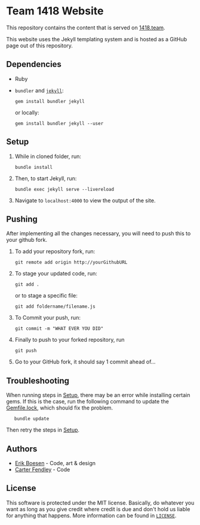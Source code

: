 # Team 1418 Website
This repository contains the content that is served on [1418.team](https://1418.team).

This website uses the Jekyll templating system and is hosted as a GitHub page out of this repository.

## Dependencies
* Ruby
* `bundler` and [`jekyll`](https://jekyllrb.com):

      gem install bundler jekyll

    or locally:

      gem install bundler jekyll --user

## Setup
1. While in cloned folder, run:

       bundle install

2. Then, to start Jekyll, run:

       bundle exec jekyll serve --livereload

3. Navigate to `localhost:4000` to view the output of the site.

## Pushing
After implementing all the changes necessary, you will need to push this to your github fork.

1. To add your repository fork, run:

       git remote add origin http://yourGithubURL

2. To stage your updated code, run:

       git add .

    or to stage a specific file:

       git add foldername/filename.js

3. To Commit your push, run:

       git commit -m "WHAT EVER YOU DID"

4. Finally to push to your forked repository, run 

       git push

5. Go to your GitHub fork, it should say 1 commit ahead of...



## Troubleshooting
When running steps in [Setup](#-Setup), there may be an error while installing certain gems. If this is the case, run the following command to update the [Gemfile.lock](/Gemfile.lock), which should fix the problem.

       bundle update

Then retry the steps in [Setup](#-Setup).

## Authors
* [Erik Boesen](https://github.com/ErikBoesen) - Code, art & design
* [Carter Fendley](https://github.com/CarterFendley) - Code

## License
This software is protected under the MIT license. Basically, do whatever you want as long as you give credit where credit is due and don't hold us liable for anything that happens. More information can be found in [`LICENSE`](LICENSE).
